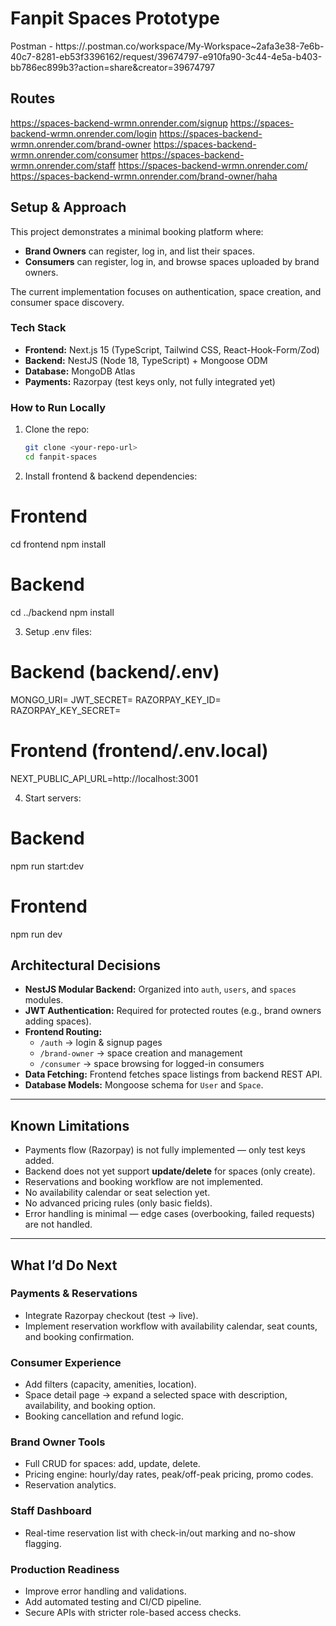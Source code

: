 # Fanpit Spaces Prototype

Postman - https://.postman.co/workspace/My-Workspace~2afa3e38-7e6b-40c7-8281-eb53f3396162/request/39674797-e910fa90-3c44-4e5a-b403-bb786ec899b3?action=share&creator=39674797

## Routes
https://spaces-backend-wrmn.onrender.com/signup
https://spaces-backend-wrmn.onrender.com/login
https://spaces-backend-wrmn.onrender.com/brand-owner
https://spaces-backend-wrmn.onrender.com/consumer
https://spaces-backend-wrmn.onrender.com/staff
https://spaces-backend-wrmn.onrender.com/
https://spaces-backend-wrmn.onrender.com/brand-owner/haha


## Setup & Approach

This project demonstrates a minimal booking platform where:  
- **Brand Owners** can register, log in, and list their spaces.  
- **Consumers** can register, log in, and browse spaces uploaded by brand owners.  

The current implementation focuses on authentication, space creation, and consumer space discovery.

### Tech Stack
- **Frontend:** Next.js 15 (TypeScript, Tailwind CSS, React-Hook-Form/Zod)  
- **Backend:** NestJS (Node 18, TypeScript) + Mongoose ODM  
- **Database:** MongoDB Atlas  
- **Payments:** Razorpay (test keys only, not fully integrated yet)  

### How to Run Locally

1. Clone the repo:  
   ```bash
   git clone <your-repo-url>
   cd fanpit-spaces

2. Install frontend & backend dependencies:

# Frontend
cd frontend
npm install
# Backend
cd ../backend
npm install

3. Setup .env files:

# Backend (backend/.env)

MONGO_URI=<your-mongodb-connection-string>
JWT_SECRET=<your-jwt-secret>
RAZORPAY_KEY_ID=<test-key-id>
RAZORPAY_KEY_SECRET=<test-key-secret>
# Frontend (frontend/.env.local)
NEXT_PUBLIC_API_URL=http://localhost:3001



4. Start servers:

# Backend
npm run start:dev
# Frontend
npm run dev

## Architectural Decisions

- **NestJS Modular Backend:** Organized into `auth`, `users`, and `spaces` modules.  
- **JWT Authentication:** Required for protected routes (e.g., brand owners adding spaces).  
- **Frontend Routing:**  
  - `/auth` → login & signup pages  
  - `/brand-owner` → space creation and management  
  - `/consumer` → space browsing for logged-in consumers  
- **Data Fetching:** Frontend fetches space listings from backend REST API.  
- **Database Models:** Mongoose schema for `User` and `Space`.  

---

## Known Limitations

- Payments flow (Razorpay) is not fully implemented — only test keys added.  
- Backend does not yet support **update/delete** for spaces (only create).  
- Reservations and booking workflow are not implemented.  
- No availability calendar or seat selection yet.  
- No advanced pricing rules (only basic fields).  
- Error handling is minimal — edge cases (overbooking, failed requests) are not handled.  

---

## What I’d Do Next

### Payments & Reservations
- Integrate Razorpay checkout (test → live).  
- Implement reservation workflow with availability calendar, seat counts, and booking confirmation.  

### Consumer Experience
- Add filters (capacity, amenities, location).  
- Space detail page → expand a selected space with description, availability, and booking option.  
- Booking cancellation and refund logic.  

### Brand Owner Tools
- Full CRUD for spaces: add, update, delete.  
- Pricing engine: hourly/day rates, peak/off-peak pricing, promo codes.  
- Reservation analytics.  

### Staff Dashboard
- Real-time reservation list with check-in/out marking and no-show flagging.  

### Production Readiness
- Improve error handling and validations.  
- Add automated testing and CI/CD pipeline.  
- Secure APIs with stricter role-based access checks.  
